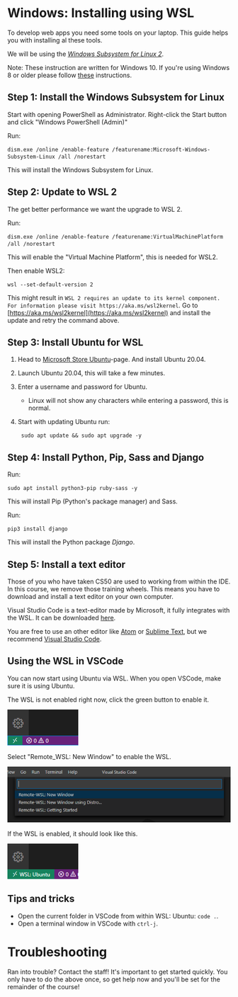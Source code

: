# Windows: Installing using WSL


To develop web apps you need some tools on your laptop. This guide helps you with installing al these tools.

We will be using the [_Windows Subsystem for Linux 2_](https://aka.ms/wsl2).

Note: These instruction are written for Windows 10. If you're using Windows 8 or older please follow [these](/basis/workshop/windows8) instructions.

## Step 1: Install the Windows Subsystem for Linux

Start with opening PowerShell as Administrator.
Right-click the Start button and click "Windows PowerShell (Admin)"

Run:

    dism.exe /online /enable-feature /featurename:Microsoft-Windows-Subsystem-Linux /all /norestart

This will install the Windows Subsystem for Linux.


## Step 2: Update to WSL 2

The get better performance we want the upgrade to WSL 2.

Run:

    dism.exe /online /enable-feature /featurename:VirtualMachinePlatform /all /norestart

This will enable the "Virtual Machine Platform", this is needed for WSL2.

Then enable WSL2:

    wsl --set-default-version 2

This might result in `WSL 2 requires an update to its kernel component. For information please visit https://aka.ms/wsl2kernel`.
Go to [https://aka.ms/wsl2kernel](https://aka.ms/wsl2kernel) and install the update and retry the command above.


## Step 3: Install Ubuntu for WSL

1. Head to [Microsoft Store Ubuntu](https://www.microsoft.com/store/apps/9n6svws3rx71)-page. And install Ubuntu 20.04.
2. Launch Ubuntu 20.04, this will take a few minutes.
3. Enter a username and password for Ubuntu.
    - Linux will not show any characters while entering a password, this is normal.
4. Start with updating Ubuntu run:

        sudo apt update && sudo apt upgrade -y


## Step 4: Install Python, Pip, Sass and Django

Run:

    sudo apt install python3-pip ruby-sass -y

This will install Pip (Python's package manager) and Sass.

Run:

    pip3 install django

This will install the Python package _Django_.


## Step 5: Install a text editor

Those of you who have taken CS50 are used to working from within the IDE. In this course, we remove those training wheels. This means you have to download and install a text editor on your own computer.

Visual Studio Code is a text-editor made by Microsoft, it fully integrates with the WSL. It can be downloaded [here](https://code.visualstudio.com/).

You are free to use an other editor like [Atom](https://atom.io/) or [Sublime Text](https://www.sublimetext.com/), but we recommend [Visual Studio Code](https://code.visualstudio.com/).


## Using the WSL in VSCode

You can now start using Ubuntu via WSL. When you open VSCode, make sure it is using Ubuntu.

The WSL is not enabled right now, click the green button to enable it.

![](wsl/wsl_disabled.png)

Select "Remote_WSL: New Window" to enable the WSL.

![](wsl/wsl_enable.png)


If the WSL is enabled, it should look like this.

![](wsl/wsl_enabled.png)


## Tips and tricks

- Open the current folder in VSCode from within WSL: Ubuntu: `code .`.
- Open a terminal window in VSCode with `ctrl-j`.


# Troubleshooting
Ran into trouble? Contact the staff! It's important to get started quickly. You only have to do the above once, so get help now and you'll be set for the remainder of the course!
